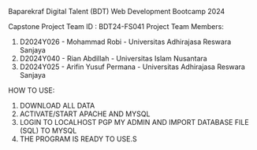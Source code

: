 Baparekraf Digital Talent (BDT) Web Development Bootcamp 2024

Capstone Project
Team ID			: BDT24-FS041
Project Team Members:
1. D2024Y026 - Mohammad Robi - Universitas Adhirajasa Reswara Sanjaya
2. D2024Y040 - Rian Abdillah - Universitas Islam Nusantara
3. D2024Y025 - Arifin Yusuf Permana - Universitas Adhirajasa Reswara Sanjaya


HOW TO USE:
1. DOWNLOAD ALL DATA
2. ACTIVATE/START APACHE AND MYSQL
3. LOGIN TO LOCALHOST PGP MY ADMIN AND IMPORT DATABASE FILE (SQL) TO MYSQL
4. THE PROGRAM IS READY TO USE.S
